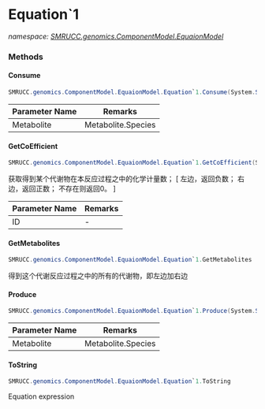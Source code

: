 ﻿# Equation`1
_namespace: [SMRUCC.genomics.ComponentModel.EquaionModel](./index.md)_





### Methods

#### Consume
```csharp
SMRUCC.genomics.ComponentModel.EquaionModel.Equation`1.Consume(System.String)
```


|Parameter Name|Remarks|
|--------------|-------|
|Metabolite|Metabolite.Species|


#### GetCoEfficient
```csharp
SMRUCC.genomics.ComponentModel.EquaionModel.Equation`1.GetCoEfficient(System.String)
```
获取得到某个代谢物在本反应过程之中的化学计量数；
 [
 左边，返回负数；
 右边，返回正数；
 不存在则返回0。
 ]

|Parameter Name|Remarks|
|--------------|-------|
|ID|-|


#### GetMetabolites
```csharp
SMRUCC.genomics.ComponentModel.EquaionModel.Equation`1.GetMetabolites
```
得到这个代谢反应过程之中的所有的代谢物，即左边加右边

#### Produce
```csharp
SMRUCC.genomics.ComponentModel.EquaionModel.Equation`1.Produce(System.String)
```


|Parameter Name|Remarks|
|--------------|-------|
|Metabolite|Metabolite.Species|


#### ToString
```csharp
SMRUCC.genomics.ComponentModel.EquaionModel.Equation`1.ToString
```
Equation expression


